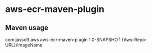# aws-ecr-maven-plugin

## Maven usage

<plugin>
  <groupId>com.jassoft.aws</groupId>
  <artifactId>aws-ecr-maven-plugin</artifactId>
  <version>1.0-SNAPSHOT</version>
  <configuration>
    <repositoryName>{Aws-Repo-URL}/ImageName</repositoryName>
  </configuration>
</plugin>